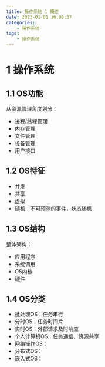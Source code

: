 ```yaml
---
title: 操作系统 1 概述
date: 2023-01-01 16:03:37
categories:
    - 操作系统
tags:
    - 操作系统
---
```


# 1 操作系统
## 1.1 OS功能
从资源管理角度划分：
- 进程/线程管理
- 内存管理
- 文件管理
- 设备管理
- 用户接口

## 1.2 OS特征
- 并发
- 共享
- 虚拟
- 随机：不可预测的事件，状态随机

## 1.3 OS结构
整体架构：
- 应用程序
- 系统调用
- OS内核
- 硬件

## 1.4 OS分类
- 批处理OS：任务串行
- 分时OS：任务时间片
- 实时OS：外部请求及时响应
- 个人计算机OS：任务通信、资源共享
- 网络操作OS：
- 分布式OS：
- 嵌入式OS：